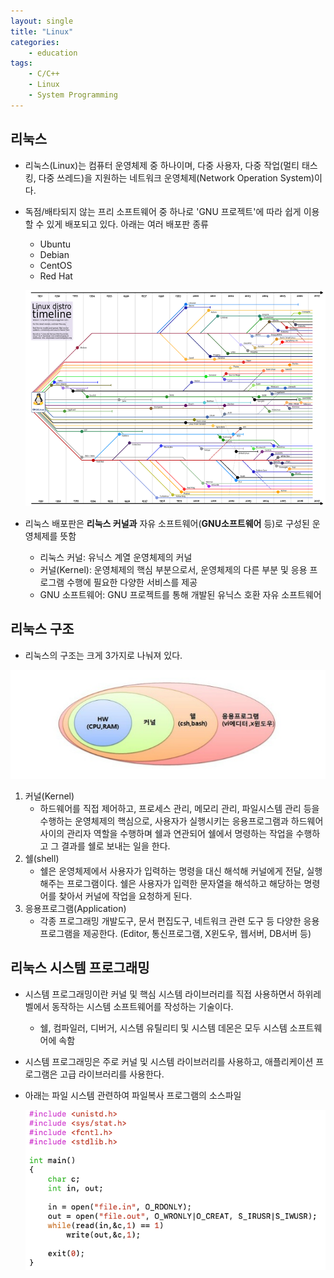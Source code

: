 ```yaml
---
layout: single
title: "Linux"
categories:
    - education
tags: 
    - C/C++
    - Linux
    - System Programming
---
```


## 리눅스

- 리눅스(Linux)는 컴퓨터 운영체제 중 하나이며, 다중 사용자,  다중 작업(멀티 태스킹, 다중 쓰레드)을 지원하는 네트워크 운영체제(Network Operation System)이다.

- 독점/배타되지 않는 프리 소프트웨어 중 하나로 'GNU 프로젝트'에 따라 쉽게 이용할 수 있게 배포되고 있다. 아래는 여러 배포판 종류

  - Ubuntu
  - Debian
  - CentOS
  - Red Hat

  ![Linux_distro](/assets/img/linux/Linux_distro.png)

- 리눅스 배포판은 __리눅스 커널과__ 자유 소프트웨어(__GNU소프트웨어__ 등)로 구성된 운영체제를 뜻함

  - 리눅스 커널: 유닉스 계열 운영체제의 커널
  - 커널(Kernel): 운영체제의 핵심 부분으로서, 운영체제의 다른 부분 및 응용 프로그램 수행에 필요한 다양한 서비스를 제공
  - GNU 소프트웨어: GNU 프로젝트를 통해 개발된 유닉스 호환 자유 소프트웨어



## 리눅스 구조

- 리눅스의 구조는 크게 3가지로 나눠져 있다.

![linux_arch](/assets/img/linux/linux_arch.png)

1. 커널(Kernel)
   - 하드웨어를 직접 제어하고, 프로세스 관리, 메모리 관리, 파일시스템 관리 등을 수행하는 운영체제의 핵심으로, 사용자가 실행시키는 응용프로그램과 하드웨어 사이의 관리자 역할을 수행하며 쉘과 연관되어 쉘에서 명령하는 작업을 수행하고 그 결과를 쉘로 보내는 일을 한다.
2. 쉘(shell)
   - 쉘은 운영체제에서 사용자가 입력하는 명령을 대신 해석해 커널에게 전달, 실행해주는 프로그램이다. 쉘은 사용자가 입력한 문자열을 해석하고 해당하는 명령어를 찾아서 커널에 작업을 요청하게 된다.
3. 응용프로그램(Application)
   - 각종 프로그래밍 개발도구, 문서 편집도구, 네트워크 관련 도구 등 다양한 응용프로그램을 제공한다. (Editor, 통신프로그램, X윈도우, 웹서버, DB서버 등)



## 리눅스 시스템 프로그래밍

- 시스템 프로그래밍이란 커널 및 핵심 시스템 라이브러리를 직접 사용하면서 하위레벨에서 동작하는 시스템 소프트웨어를 작성하는 기술이다.

  - 쉘, 컴파일러, 디버거, 시스템 유틸리티 및 시스템 데몬은 모두 시스템 소프트웨어에 속함

- 시스템 프로그래밍은 주로 커널 및 시스템 라이브러리를 사용하고, 애플리케이션 프로그램은 고급 라이브러리를 사용한다.

- 아래는 파일 시스템 관련하여 파일복사 프로그램의 소스파일

  ![filecpy_code](/assets/img/linux/filecpy_code.png)

